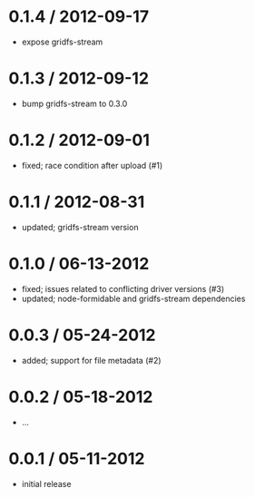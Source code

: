 
0.1.4 / 2012-09-17
==================

  * expose gridfs-stream

0.1.3 / 2012-09-12
==================

  * bump gridfs-stream to 0.3.0

0.1.2 / 2012-09-01
==================

  * fixed; race condition after upload (#1)

0.1.1 / 2012-08-31
==================

  * updated; gridfs-stream version

0.1.0 / 06-13-2012
==================

  * fixed; issues related to conflicting driver versions (#3)
  * updated; node-formidable and gridfs-stream dependencies

0.0.3 / 05-24-2012
==================

  * added; support for file metadata (#2)

0.0.2 / 05-18-2012
==================

  * ...

0.0.1 / 05-11-2012
==================

  * initial release

